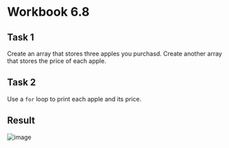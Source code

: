 # Workbook 6.8

## Task 1
Create an array that stores three apples you purchasd. Create another array that stores the price of each apple.

## Task 2
Use a <code>for</code> loop to print each apple and its price.

## Result

![image](https://github.com/emtaylor1993/Udemy-Courses/assets/93065901/2831536d-da48-41b1-a0a0-a016bdc3d184)
